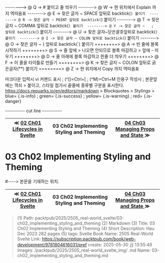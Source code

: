 
--------> @ Q -> # 붙이고 줄 띄우기 
--------> @ W -> 현 위치에서 Explain 까지 역따옴표 
--------> @ E -> 찾은 글자 ~ SPACE 앞뒤로 backtick(`) 붙이기 
--------> @ R -> 찾은 글자 ~ POINT 앞뒤로 backtick(`) 붙이기 
--------> @ T -> 찾은 글자 ~ COMMA 앞뒤로 backtick(`) 붙이기 
--------> @ Y -> 찾은 글자 ~   ;   앞뒤로 backtick(`) 붙이기 
--------> @ U -> 찾은 글자~닫은괄호앞뒤로 backtick(`) 붙이기 
--------> @ I -> 찾은 글자 ~ COLON 앞뒤로 backtick(`) 붙이기 
--------> @ O -> 찾은 글자 ~   }   앞뒤로 backtick(`) 붙이기 
++++++++> @ A -> 빈 줄에 블록 시작하기 
++++++++> @ S -> 줄 앞에 > 나오면 안되므로 블록 마감하고 > 앞에 - 끼우기 
++++++++> @ D -> 줄 아래에 블록 마감하고 한줄 더 띄우기 
++++++++> @ F -> 이 줄을 타이틀로 만들기 
++++++++> @ K -> 찾은 글자 ~ COLON 앞뒤로 긁은글자(**) 붙이기 
========> @ Z -> 현 위치에서 Copy 까지 역따옴표 

마크다운 입력시 vi 커맨드 표시 ; (^[)=Ctrl+[ ; (^M)=Ctrl+M
인용구 작성시 ; 본문앞에는 꺽쇠 > 붙이고, 스타일 첨가시 끝줄에 종류별 구분을 표시한다.
https://docs.requarks.io/en/editors/markdown > Blockquotes > Stylings >
blue= {.is-info} ; green= {.is-success} ; yellow= {.is-warning} ; red= {.is-danger}

---------- cut line ----------

| ≪ [ 02 Ch01 Lifecycles in Svelte ](/packtpub/2025/2505_real-world_svelte/02_ch01_lifecycles_in_svelte) | 03 Ch02 Implementing Styling and Theming | [ 04 Ch03 Managing Props and State ](/packtpub/2025/2505_real-world_svelte/04_ch03_managing_props_and_state) ≫ |
|:----:|:----:|:----:|

# 03 Ch02 Implementing Styling and Theming
#----> 본문을 기재하는 위치.



| ≪ [ 02 Ch01 Lifecycles in Svelte ](/packtpub/2025/2505_real-world_svelte/02_ch01_lifecycles_in_svelte) | 03 Ch02 Implementing Styling and Theming | [ 04 Ch03 Managing Props and State ](/packtpub/2025/2505_real-world_svelte/04_ch03_managing_props_and_state) ≫ |
|:----:|:----:|:----:|

> (1) Path: packtpub/2025/2505_real-world_svelte/03-ch02_implementing_styling_and_theming
> (2) Markdown
> (3) Title: 03 Ch02 Implementing Styling and Theming
> (4) Short Description: Hau Dec 2023 282 pages
> (5) tags: Svelte
> Book Name: 2505 Real-World Svelte
> Link: https://subscription.packtpub.com/book/web-development/9781804616031/pref
> create: 2025-05-30 금 13:55:48
> Images: /packtpub/2025/2505_real-world_svelte_img/
> .md Name: 03-ch02_implementing_styling_and_theming.md

